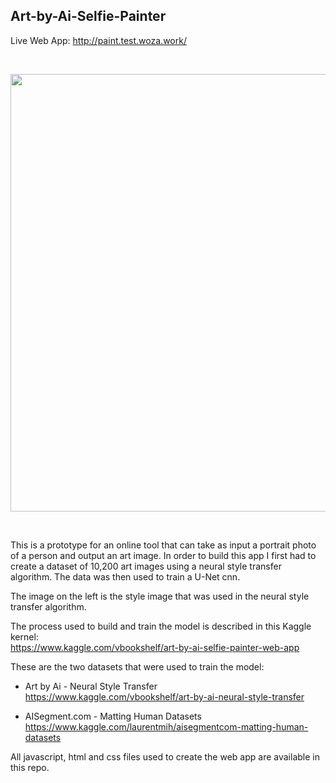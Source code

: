 ## Art-by-Ai-Selfie-Painter

Live Web App: http://paint.test.woza.work/


<br>

<img src="http://paint.test.woza.work/assets/selfiepainter.png" width="700"></img>

<br>




This is a prototype for an online tool that can take as input a portrait photo of a person and output an art image. In order to build this app I first had to create a dataset of 10,200 art images using a neural style transfer algorithm. The data was then used to train a U-Net cnn.

The image on the left is the style image that was used in the neural style transfer algorithm.

The process used to build and train the model is described in this Kaggle kernel:<br>
https://www.kaggle.com/vbookshelf/art-by-ai-selfie-painter-web-app

These are the two datasets that were used to train the model:

- Art by Ai - Neural Style Transfer<br>
https://www.kaggle.com/vbookshelf/art-by-ai-neural-style-transfer

- AISegment.com - Matting Human Datasets<br>
https://www.kaggle.com/laurentmih/aisegmentcom-matting-human-datasets


All javascript, html and css files used to create the web app are available in this repo.
